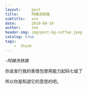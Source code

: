 ```yaml
---
layout:     post
title:      阿姨洗铁路
subtitle:   xin
date:       2019-09-19
author:     Joe
header-img: img/post-bg-coffee.jpeg
catalog: true
tags:
    -  think   
---
```


*-阿姨洗铁路*

你说发行我的表情包使用能力起码七级了

所以你是知道它的意思的吧。
